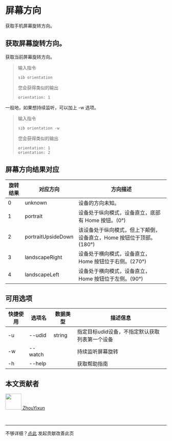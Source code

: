 # 屏幕方向

获取手机屏幕旋转方向。

## 获取屏幕旋转方向。

获取当前屏幕旋转方向。

> 输入指令
> ```
> sib orientation
> ```
> 您会获得类似的输出
> ```
> orientation: 1
> ```

一般地，如果想持续监听，可以加上 -w 选项。
> 输入指令
> ```
> sib orientation -w
> ```
> 您会获得类似的输出
> ```
> orientation: 1
> orientation: 2
> ```

## 屏幕方向结果对应

|  旋转结果 | 对应方向  | 方向描述
|  ----  | ----  | ---- |
| 0  | unknown | 设备的方向未知。  | 
| 1  | portrait|   设备处于纵向模式，设备直立，底部有 Home 按钮。(0°)  |
| 2  | portraitUpsideDown|  该设备处于纵向模式，但上下颠倒，设备直立，Home 按钮位于顶部。(180°) |
| 3 |landscapeRight| 设备处于横向模式，设备直立，Home 按钮位于右侧。(270°)|
| 4 |landscapeLeft|设备处于横向模式，设备直立，Home 按钮位于左侧。(90°) |

## 可用选项

|  快捷使用 | 选项名  | 数据类型 | 描述信息 |
|  ----  | ----  | ---- | ---- |
| -u  | --udid | string | 指定目标udid设备，不指定默认获取列表第一个设备  |
| -w  | --watch | |  持续监听屏幕旋转    |
| -h  | --help | |  获取帮助指南  |

## 本文贡献者

<div class="cont">
<a href="https://gitee.com/ZhouYixun" target="_blank">
<img src="https://portrait.gitee.com/uploads/avatars/user/2698/8096045_ZhouYixun_1645499109.png!avatar100" width="50"/>
<span>ZhouYixun</span>
</a>
</div>


&nbsp; &nbsp;
***
不够详细？[点此](https://github.com/SonicCloudOrg/sonic-offical-website/edit/main/src/markdown/sib/sib-orientation.md) 发起贡献改善此页